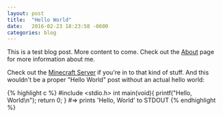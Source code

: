 ```yaml
---
layout: post
title:  "Hello World"
date:   2016-02-23 18:23:58 -0600
categories: blog
---
```

This is a test blog post. More content to come. Check out the [About](/about/) page for more information about me.

Check out the [Minecraft Server][mc] if you're in to that kind of stuff. And this wouldn't be a proper "Hello World" post without an actual hello world:

{% highlight c %}
#include <stdio.h>
int main(void){
	printf("Hello, World\n");
	return 0;
}
#=> prints 'Hello, World' to STDOUT
{% endhighlight %}

[mc]: http://mc.kobrien.info
